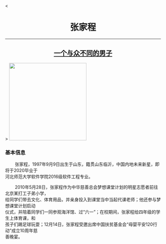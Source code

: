 <html>
    <head>
    <title>张家程_</title>
    <<meta charset="utf-8">
    </head>
    <body>
    <h1 align="center">张家程</h1>
        <hr/><u><h2 align="center">一个与众不同的男子</h2></u>>
    <img src="https://ss0.bdstatic.com/7Ls0a8Sm1A5BphGlnYG/sys/portrait/item/6d546ce5bca0e5aeb6e7a88b4a42"widh="200px"height="250px"/><h3>基本信息</h3>
    <p>&nbsp;&nbsp;&nbsp;&nbsp;&nbsp;&nbsp;&nbsp;&nbsp;张家程，1997年9月9日出生于山东，籍贯山东临沂，中国内地未来新星，即将于2020毕业于<br/>河北师范大学软件学院2016级软件工程专业。</p>
    <p>&nbsp;&nbsp;&nbsp;&nbsp;&nbsp;&nbsp;&nbsp;&nbsp;2010年5月28日，张家程作为中华慈善总会梦想课堂计划的明星志愿者前往北京某打工子弟小学，<br/>给同学们带去文化、体育用品，并亲身投入到课堂当中当起代课老师；他还参与梦想课堂计划启动<br/>仪式，并陪着同学们一同参观海洋馆、过“六一”；在校期间，张家程给四年级的学生上体育课，和<br/>孩子们踢足球玩耍；12月14日，张家程受邀出席中国扶贫基金会“母婴平安120行动”成立10周年慈<br/>善晚宴。</p>
    </body>
</html>
